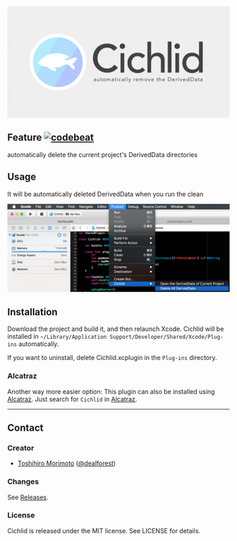 ![Cichlid](https://raw.githubusercontent.com/dealforest/Cichlid/master/images/banner.png)

## Feature [![codebeat](https://codebeat.co/badges/67de52ee-7034-4d20-8faa-19b9ec7f3d2d)](https://codebeat.co/projects/github-com-dealforest-cichlid)

automatically delete the current project's DerivedData directories

## Usage

It will be automatically deleted DerivedData when you run the clean

![menu](https://raw.githubusercontent.com/dealforest/Cichlid/master/images/menu.png)

## Installation

Download the project and build it, and then relaunch Xcode.
Cichlid will be installed in `~/Library/Application Support/Developer/Shared/Xcode/Plug-ins` automatically.

If you want to uninstall, delete Cichlid.xcplugin in the `Plug-ins` directory.

### Alcatraz

Another way more easier option: This plugin can also be installed using [Alcatraz](https://github.com/alcatraz/alcatraz-packages).
Just search for `Cichlid` in [Alcatraz](https://github.com/alcatraz/alcatraz-packages).

---

## Contact

### Creator

- [Toshihiro Morimoto](http://github.com/dealforest) ([@dealforest](https://twitter.com/dealforest))

### Changes

See [Releases](https://github.com/dealforest/Cichlid/releases).

### License

Cichlid is released under the MIT license. See LICENSE for details.
